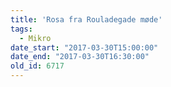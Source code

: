 ```yaml
---
title: 'Rosa fra Rouladegade møde'
tags:
  - Mikro
date_start: "2017-03-30T15:00:00"
date_end: "2017-03-30T16:30:00"
old_id: 6717
---
```

